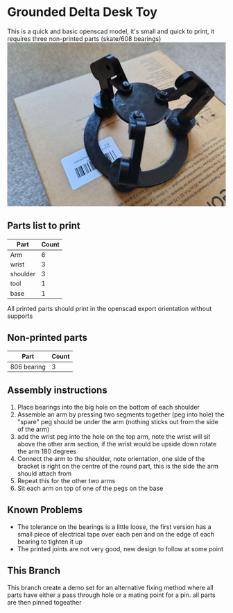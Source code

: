 # Grounded Delta Desk Toy
This is a quick and basic openscad model, it's small and quick to print, it requires three non-printed parts (skate/608 bearings)
![Image of the first revision of the Grounded Delta Desk Toy](/Images/FirstPrint.jpg)

## Parts list to print
| Part | Count |
| ---- | ----- |
|Arm | 6 |
| wrist | 3 |
| shoulder | 3 |
| tool | 1 |
| base | 1 |

All printed parts should print in the openscad export orientation without supports

## Non-printed parts
| Part | Count |
| ---- | ----- |
| 806 bearing | 3 |


## Assembly instructions
1. Place bearings into the big hole on the bottom of each shoulder
2. Assemble an arm by pressing two segments together (peg into hole) the "spare" peg should be under the arm (nothing sticks out from the side of the arm)
3. add the wrist peg into the hole on the top arm, note the wrist will sit above the other arm section, if the wrist would be upside down rotate the arm 180 degrees
4. Connect the arm to the shoulder, note orientation, one side of the bracket is right on the centre of the round part, this is the side the arm should attach from
5. Repeat this for the other two arms
6. Sit each arm on top of one of the pegs on the base


## Known Problems
* The tolerance on the bearings is a little loose, the first version has a small piece of electrical tape over each pen and on the edge of each bearing to tighten it up
* The printed joints are not very good, new design to follow at some point


## This Branch
This branch create a demo set for an alternative fixing method where all parts have either a pass through hole or a mating point for a pin. all parts are then pinned togeather

